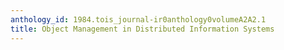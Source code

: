 ```yaml
---
anthology_id: 1984.tois_journal-ir0anthology0volumeA2A2.1
title: Object Management in Distributed Information Systems
---
```

